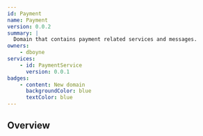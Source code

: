 ```yaml
---
id: Payment
name: Payment
version: 0.0.2
summary: |
  Domain that contains payment related services and messages.
owners:
    - dboyne
services:
    - id: PaymentService
      version: 0.0.1
badges:
    - content: New domain
      backgroundColor: blue
      textColor: blue
---
```


## Overview

<NodeGraph />
